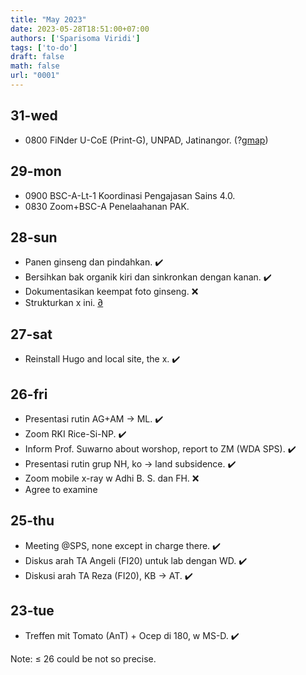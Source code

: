 ```yaml
---
title: "May 2023"
date: 2023-05-28T18:51:00+07:00
authors: ['Sparisoma Viridi']
tags: ['to-do']
draft: false
math: false
url: "0001"
---
```


## 31-wed
+ 0800 FiNder U-CoE (Print-G), UNPAD, Jatinangor. (?[gmap](https://goo.gl/maps/gzHn5hWPKSXbdyzBA))

## 29-mon
+ 0900 BSC-A-Lt-1 Koordinasi Pengajasan Sains 4.0.
+ 0830 Zoom+BSC-A Penelaahanan PAK.


## 28-sun
+ Panen ginseng dan pindahkan. :heavy_check_mark:
+ Bersihkan bak organik kiri dan sinkronkan dengan kanan. :heavy_check_mark:
+ Dokumentasikan keempat foto ginseng. :x:
+ Strukturkan x ini. [&#8706;]()


## 27-sat
+ Reinstall Hugo and local site, the x. :heavy_check_mark:


## 26-fri
+ Presentasi rutin AG+AM &rightarrow; ML. :heavy_check_mark:
+ Zoom RKI Rice-Si-NP. :heavy_check_mark:
+ Inform Prof. Suwarno about worshop, report to ZM (WDA SPS). :heavy_check_mark:
+ Presentasi rutin grup NH, ko &rightarrow; land subsidence. :heavy_check_mark:
+ Zoom mobile x-ray w Adhi B. S. dan FH. :x:
+ Agree to examine

## 25-thu
+ Meeting @SPS, none except in charge there. :heavy_check_mark:
+ Diskus arah TA Angeli (FI20) untuk lab dengan WD. :heavy_check_mark:
+ Diskusi arah TA Reza (FI20), KB &rightarrow; AT. :heavy_check_mark:

## 23-tue
+ Treffen mit Tomato (AnT) + Ocep di 180, w MS-D. :heavy_check_mark:

Note: &le; 26 could be not so precise.